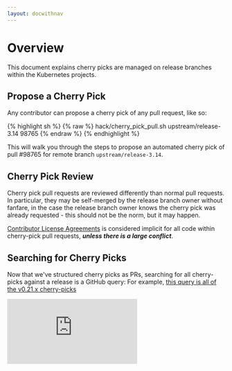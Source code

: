 ```yaml
---
layout: docwithnav
---
```

<!-- BEGIN MUNGE: UNVERSIONED_WARNING -->


<!-- END MUNGE: UNVERSIONED_WARNING -->

# Overview

This document explains cherry picks are managed on release branches within the
Kubernetes projects.

## Propose a Cherry Pick

Any contributor can propose a cherry pick of any pull request, like so:

{% highlight sh %}
{% raw %}
hack/cherry_pick_pull.sh upstream/release-3.14 98765
{% endraw %}
{% endhighlight %}

This will walk you through the steps to propose an automated cherry pick of pull
 #98765 for remote branch `upstream/release-3.14`.

## Cherry Pick Review

Cherry pick pull requests are reviewed differently than normal pull requests. In
particular, they may be self-merged by the release branch owner without fanfare,
in the case the release branch owner knows the cherry pick was already
requested - this should not be the norm, but it may happen.

[Contributor License Agreements](http://releases.k8s.io/v1.0.1/CONTRIBUTING.md) is considered implicit
for all code within cherry-pick pull requests, ***unless there is a large
conflict***.

## Searching for Cherry Picks

Now that we've structured cherry picks as PRs, searching for all cherry-picks
against a release is a GitHub query: For example,
[this query is all of the v0.21.x cherry-picks](https://github.com/GoogleCloudPlatform/kubernetes/pulls?utf8=%E2%9C%93&q=is%3Apr+%22automated+cherry+pick%22+base%3Arelease-0.21)


<!-- TAG IS_VERSIONED -->


<!-- BEGIN MUNGE: GENERATED_ANALYTICS -->
[![Analytics](https://kubernetes-site.appspot.com/UA-36037335-10/GitHub/docs/devel/cherry-picks.md?pixel)]()
<!-- END MUNGE: GENERATED_ANALYTICS -->


